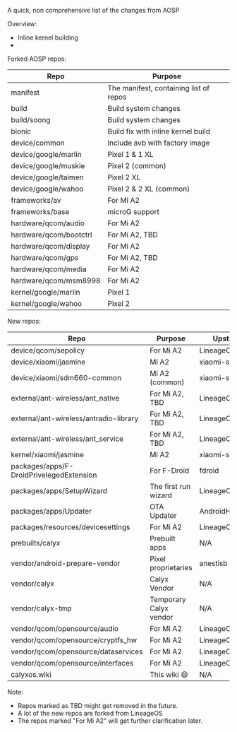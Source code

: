 A quick, non comprehensive list of the changes from AOSP

Overview:
* Inline kernel building
*

Forked AOSP repos:

| Repo | Purpose |
|-|-|
| manifest | The manifest, containing list of repos |
| build | Build system changes |
| build/soong | Build system changes |
| bionic | Build fix with inline kernel build |
| device/common | Include avb with factory image |
| device/google/marlin | Pixel 1 & 1 XL |
| device/google/muskie | Pixel 2 (common) |
| device/google/taimen | Pixel 2 XL |
| device/google/wahoo | Pixel 2 & 2 XL (common) |
| frameworks/av | For Mi A2 |
| frameworks/base | microG support |
| hardware/qcom/audio | For Mi A2 |
| hardware/qcom/bootctrl | For Mi A2, TBD |
| hardware/qcom/display | For Mi A2 |
| hardware/qcom/gps | For Mi A2, TBD |
| hardware/qcom/media | For Mi A2 |
| hardware/qcom/msm8998 | For Mi A2 |
| kernel/google/marlin | Pixel 1 |
| kernel/google/wahoo | Pixel 2 |

New repos:

| Repo | Purpose | Upstream |
|-|-|-|
| device/qcom/sepolicy | For Mi A2 | LineageOS |
| device/xiaomi/jasmine  | Mi A2 | xiaomi-sdm660 |
| device/xiaomi/sdm660-common | Mi A2 (common) | xiaomi-sdm660 |
| external/ant-wireless/ant_native | For Mi A2, TBD | LineageOS |
| external/ant-wireless/antradio-library | For Mi A2, TBD | LineageOS |
| external/ant-wireless/ant_service | For Mi A2, TBD | LineageOS |
| kernel/xiaomi/jasmine | Mi A2 | xiaomi-sdm660 |
| packages/apps/F-DroidPrivelegedExtension | For F-Droid | fdroid |
| packages/apps/SetupWizard | The first run wizard | LineageOS |
| packages/apps/Updater | OTA Updater | AndroidHardening |
| packages/resources/devicesettings | For Mi A2 | LineageOS |
| prebuilts/calyx | Prebuilt apps | N/A |
| vendor/android-prepare-vendor | Pixel proprietaries | anestisb
| vendor/calyx | Calyx Vendor | N/A |
| vendor/calyx-tmp | Temporary Calyx vendor | N/A |
| vendor/qcom/opensource/audio | For Mi A2 | LineageOS |
| vendor/qcom/opensource/cryptfs_hw | For Mi A2 | LineageOS |
| vendor/qcom/opensource/dataservices | For Mi A2 | LineageOS |
| vendor/qcom/opensource/interfaces | For Mi A2 | LineageOS |
| calyxos.wiki | This wiki :smile:  | N/A |

Note:
* Repos marked as TBD might get removed in the future.
* A lot of the new repos are forked from LineageOS
* The repos marked "For Mi A2" will get further clarification later.